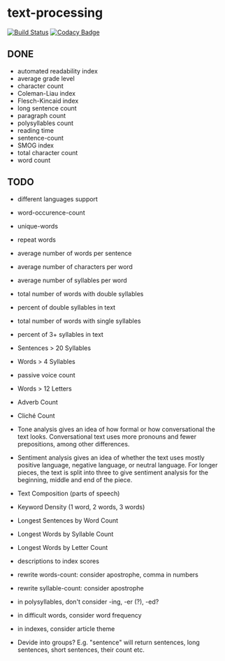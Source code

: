 # text-processing

[![Build Status](https://travis-ci.org/odynokov/text-processing.svg?branch=master)](https://travis-ci.org/odynokov/text-processing)
[![Codacy Badge](https://api.codacy.com/project/badge/Grade/f5b9d01062c648e68d4ec48dde495cd3)](https://www.codacy.com/app/odynokov/text-processing?utm_source=github.com&amp;utm_medium=referral&amp;utm_content=odynokov/text-processing&amp;utm_campaign=Badge_Grade)

## DONE
- automated readability index
- average grade level
- character count
- Coleman-Liau index
- Flesch-Kincaid index
- long sentence count
- paragraph count
- polysyllables count
- reading time
- sentence-count
- SMOG index
- total character count
- word count


## TODO
- different languages support
- word-occurence-count
- unique-words
- repeat words
- average number of words per sentence
- average number of characters per word
- average number of syllables per word
- total number of words with double syllables
- percent of double syllables in text
- total number of words with single syllables
- percent of 3+ syllables in text
- Sentences > 20 Syllables
- Words > 4 Syllables
- passive voice count
- Words > 12 Letters
- Adverb Count
- Cliché Count
- Tone analysis gives an idea of how formal or how conversational the text looks. Conversational text uses more pronouns and fewer prepositions, among other differences.
- Sentiment analysis gives an idea of whether the text uses mostly positive language, negative language, or neutral language. For longer pieces, the text is split into three to give sentiment analysis for the beginning, middle and end of the piece.
- Text Composition (parts of speech)
- Keyword Density (1 word, 2 words, 3 words)
- Longest Sentences by Word Count
- Longest Words by Syllable Count
- Longest Words by Letter Count

- descriptions to index scores
- rewrite words-count: consider apostrophe, comma in numbers
- rewrite syllable-count: consider apostrophe
- in polysyllables, don't consider -ing, -er (?), -ed?
- in difficult words, consider word frequency
- in indexes, consider article theme

- Devide into groups? E.g. "sentence" will return sentences, long sentences, short sentences, their count etc.

